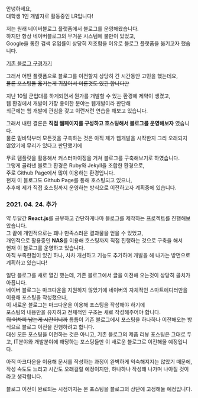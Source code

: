 안녕하세요,<br>
대학생 1인 개발자로 활동중인 LR입니다!

저는 원래 네이버블로그 플랫폼에서 블로그를 운영해왔습니다.<br>
하지만 항상 네이버블로그의 무거운 시스템에 불만이 있었고,<br>
Google을 통한 검색 유입률이 상당히 저조함을 이유로 블로그 플랫폼을 옮기고자 했습니다.

[기존 블로그 구경가기](https://blog.naver.com/yymin1022)

그래서 어떤 플랫폼으로 블로그를 이전할지 상당히 긴 시간동안 고민을 했는데요,<br>
~~물론 포스팅들 옮기는게 귀찮아서 미룬것도 있긴 합니다만~~

지난 10월 군입대를 하게되면서 뭔가를 개발할 수 있는 환경에 제약이 생겼고,<br>
웹 환경에서 개발이 가장 용이한 분야는 웹개발이라 판단해<br>
최근에는 웹 개발에 관심을 갖고 이런저런 연습을 해보고 있습니다.

그래서 내린 결론은 **직접 웹페이지를 구성하고 호스팅해서 블로그를 운영해보자** 였습니다.<br>
물론 밑바닥부터 모든것을 구축하는 것은 아직 제가 웹개발을 시작한지 그리 오래되지 않았기에 무리가 있다고 판단했기에

무료 템플릿을 활용해서 커스터마이징을 거쳐 블로그를 구축해보기로 하였습니다.<br>
그렇게 골라낸 블로그 환경은 Ruby와 Jekyll을 조합한 환경으로,<br>
주로 Github Page에서 많이 이용하는 환경입니다.<br>
현재 이 블로그도 Github Page를 통해 호스팅되고 있으나,<br>
추후에 제가 직접 호스팅까지 운영하는 방식으로 이전하고자 계획중에 있습니다.

### 2021. 04. 24. 추가

약 두달간 **React.js**를 공부하고 간단하게나마 블로그를 제작하는 프로젝트를 진행해보았습니다.<br>
그 끝에 개인적으로는 꽤나 만족스러운 결과물을 얻을 수 있었고,<br>
개인적으로 활용중인 **NAS**를 이용해 호스팅까지 직접 진행하는 것으로 구축을 해서<br>
현재 이 블로그를 운영하고 있습니다.<br>
아직 부족한점이 있긴 하나, 차차 개선하고 기능도 추가하며 개발을 해 나가는 방면으로 계획하고 있습니다!<br>

일단 블로그를 새로 열긴 했는데, 기존 블로그에서 글을 이전해 오는것이 상당히 골치가 아픕니다.<br>
네이버 블로그는 마크다운을 지원하지 않았기에 네이버의 자체적인 스마트에디터만을 이용해 포스팅을 작성했으나,<br>
이 새로운 블로그는 마크다운을 이용해 포스팅을 작성해야 하기에<br>
포스팅의 내용만을 유지하고 전체적인 구조는 새로 작성해주어야 합니다.<br>
~~뭐 어차피 남는게 시간이니까~~ 틈틈이 기존 블로그에서 포스팅을 하나하나 이전해오는 방식으로 블로그 이전을 진행하려고 합니다.<br>
대신 모든 포스팅을 이전하는 것은 아니고, 기존 블로그의 제품 리뷰 포스팅은 그대로 두고, IT분야와 개발분야에 해당하는 포스팅들만 이 새로운 블로그로 이전해올 예정입니다.

아직 마크다운을 이용해 문서를 작성하는 과정이 완벽하게 익숙해지지는 않았기 때문에, 작성 속도도 느리고 시간도 오래걸릴 예정이지만, 하나하나 작성해 나가며 나아질 것이라고 생각합니다.

블로그 이전이 완료되는 시점까지는 본 포스팅을 블로그의 상단에 고정해둘 예정입니다.